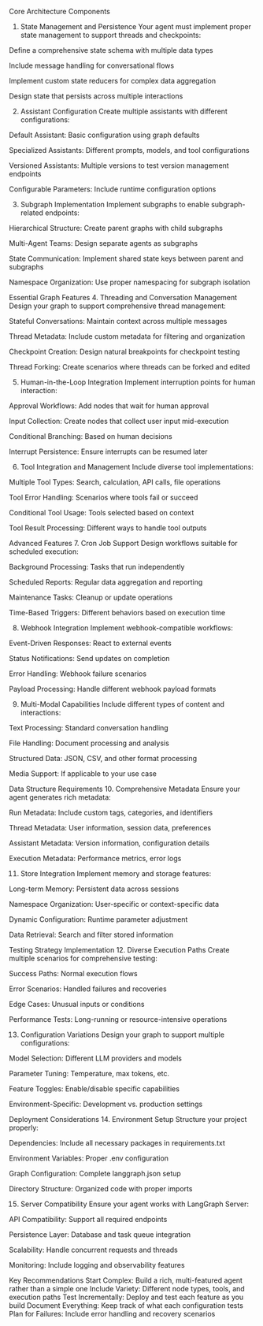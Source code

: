 Core Architecture Components
1. State Management and Persistence
Your agent must implement proper state management to support threads and checkpoints:

Define a comprehensive state schema with multiple data types

Include message handling for conversational flows

Implement custom state reducers for complex data aggregation

Design state that persists across multiple interactions

2. Assistant Configuration
Create multiple assistants with different configurations:

Default Assistant: Basic configuration using graph defaults

Specialized Assistants: Different prompts, models, and tool configurations

Versioned Assistants: Multiple versions to test version management endpoints

Configurable Parameters: Include runtime configuration options

3. Subgraph Implementation
Implement subgraphs to enable subgraph-related endpoints:

Hierarchical Structure: Create parent graphs with child subgraphs

Multi-Agent Teams: Design separate agents as subgraphs

State Communication: Implement shared state keys between parent and subgraphs

Namespace Organization: Use proper namespacing for subgraph isolation

Essential Graph Features
4. Threading and Conversation Management
Design your graph to support comprehensive thread management:

Stateful Conversations: Maintain context across multiple messages

Thread Metadata: Include custom metadata for filtering and organization

Checkpoint Creation: Design natural breakpoints for checkpoint testing

Thread Forking: Create scenarios where threads can be forked and edited

5. Human-in-the-Loop Integration
Implement interruption points for human interaction:

Approval Workflows: Add nodes that wait for human approval

Input Collection: Create nodes that collect user input mid-execution

Conditional Branching: Based on human decisions

Interrupt Persistence: Ensure interrupts can be resumed later

6. Tool Integration and Management
Include diverse tool implementations:

Multiple Tool Types: Search, calculation, API calls, file operations

Tool Error Handling: Scenarios where tools fail or succeed

Conditional Tool Usage: Tools selected based on context

Tool Result Processing: Different ways to handle tool outputs

Advanced Features
7. Cron Job Support
Design workflows suitable for scheduled execution:

Background Processing: Tasks that run independently

Scheduled Reports: Regular data aggregation and reporting

Maintenance Tasks: Cleanup or update operations

Time-Based Triggers: Different behaviors based on execution time

8. Webhook Integration
Implement webhook-compatible workflows:

Event-Driven Responses: React to external events

Status Notifications: Send updates on completion

Error Handling: Webhook failure scenarios

Payload Processing: Handle different webhook payload formats

9. Multi-Modal Capabilities
Include different types of content and interactions:

Text Processing: Standard conversation handling

File Handling: Document processing and analysis

Structured Data: JSON, CSV, and other format processing

Media Support: If applicable to your use case

Data Structure Requirements
10. Comprehensive Metadata
Ensure your agent generates rich metadata:

Run Metadata: Include custom tags, categories, and identifiers

Thread Metadata: User information, session data, preferences

Assistant Metadata: Version information, configuration details

Execution Metadata: Performance metrics, error logs

11. Store Integration
Implement memory and storage features:

Long-term Memory: Persistent data across sessions

Namespace Organization: User-specific or context-specific data

Dynamic Configuration: Runtime parameter adjustment

Data Retrieval: Search and filter stored information

Testing Strategy Implementation
12. Diverse Execution Paths
Create multiple scenarios for comprehensive testing:

Success Paths: Normal execution flows

Error Scenarios: Handled failures and recoveries

Edge Cases: Unusual inputs or conditions

Performance Tests: Long-running or resource-intensive operations

13. Configuration Variations
Design your graph to support multiple configurations:

Model Selection: Different LLM providers and models

Parameter Tuning: Temperature, max tokens, etc.

Feature Toggles: Enable/disable specific capabilities

Environment-Specific: Development vs. production settings

Deployment Considerations
14. Environment Setup
Structure your project properly:

Dependencies: Include all necessary packages in requirements.txt

Environment Variables: Proper .env configuration

Graph Configuration: Complete langgraph.json setup

Directory Structure: Organized code with proper imports

15. Server Compatibility
Ensure your agent works with LangGraph Server:

API Compatibility: Support all required endpoints

Persistence Layer: Database and task queue integration

Scalability: Handle concurrent requests and threads

Monitoring: Include logging and observability features


Key Recommendations
Start Complex: Build a rich, multi-featured agent rather than a simple one
Include Variety: Different node types, tools, and execution paths
Test Incrementally: Deploy and test each feature as you build
Document Everything: Keep track of what each configuration tests
Plan for Failures: Include error handling and recovery scenarios